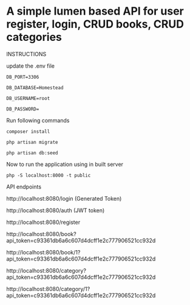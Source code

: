 # A simple lumen based API for user register, login, CRUD books, CRUD categories
 
 INSTRUCTIONS 
 
 update the .env file 
 
 `DB_PORT=3306`
 
 `DB_DATABASE=Homestead`
 
 `DB_USERNAME=root`
 
 `DB_PASSWORD=`

 Run following commands

 `composer install`
 
 `php artisan migrate`
 
 `php artisan db:seed`
 
 Now to run the application using in built server

 `php -S localhost:8000 -t public`

 API endpoints

 http://localhost:8080/login (Generated Token)
 
 http://localhost:8080/auth (JWT token) 
 
 http://localhost:8080/register
 
 http://localhost:8080/book?api_token=c93361db6a6c607d4dcff1e2c777906521cc932d
 
 http://localhost:8080/book/1?api_token=c93361db6a6c607d4dcff1e2c777906521cc932d
 
 http://localhost:8080/category?api_token=c93361db6a6c607d4dcff1e2c777906521cc932d
 
 http://localhost:8080/category/1?api_token=c93361db6a6c607d4dcff1e2c777906521cc932d